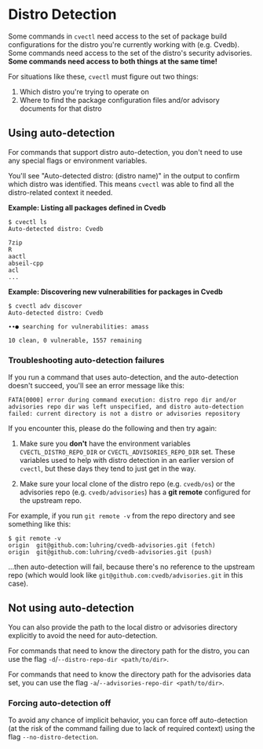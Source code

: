 # Distro Detection

Some commands in `cvectl` need access to the set of package build configurations for the distro you're currently working with (e.g. Cvedb). Some commands need access to the set of the distro's security advisories. **Some commands need access to both things at the same time!**

For situations like these, `cvectl` must figure out two things:

1. Which distro you're trying to operate on
2. Where to find the package configuration files and/or advisory documents for that distro

## Using auto-detection

For commands that support distro auto-detection, you don't need to use any special flags or environment variables.

You'll see "Auto-detected distro: (distro name)" in the output to confirm which distro was identified. This means `cvectl` was able to find all the distro-related context it needed.

**Example: Listing all packages defined in Cvedb**

```console
$ cvectl ls
Auto-detected distro: Cvedb

7zip
R
aactl
abseil-cpp
acl
...
```

**Example: Discovering new vulnerabilities for packages in Cvedb**

```console
$ cvectl adv discover
Auto-detected distro: Cvedb

∙∙● searching for vulnerabilities: amass

10 clean, 0 vulnerable, 1557 remaining
```

### Troubleshooting auto-detection failures

If you run a command that uses auto-detection, and the auto-detection doesn't succeed, you'll see an error message like this:

```console
FATA[0000] error during command execution: distro repo dir and/or advisories repo dir was left unspecified, and distro auto-detection failed: current directory is not a distro or advisories repository 
```

If you encounter this, please do the following and then try again:

1. Make sure you **don't** have the environment variables `CVECTL_DISTRO_REPO_DIR` or `CVECTL_ADVISORIES_REPO_DIR` set. These variables used to help with distro detection in an earlier version of `cvectl`, but these days they tend to just get in the way.

2. Make sure your local clone of the distro repo (e.g. `cvedb/os`) or the advisories repo (e.g. `cvedb/advisories`) has a **git remote** configured for the upstream repo.

For example, if you run `git remote -v` from the repo directory and see something like this:

```console
$ git remote -v
origin	git@github.com:luhring/cvedb-advisories.git (fetch)
origin	git@github.com:luhring/cvedb-advisories.git (push)
```

...then auto-detection will fail, because there's no reference to the upstream repo (which would look like `git@github.com:cvedb/advisories.git` in this case).

## Not using auto-detection

You can also provide the path to the local distro or advisories directory explicitly to avoid the need for auto-detection.

For commands that need to know the directory path for the distro, you can use the flag `-d`/`--distro-repo-dir <path/to/dir>`.

For commands that need to know the directory path for the advisories data set, you can use the flag `-a`/`--advisories-repo-dir <path/to/dir>`.

### Forcing auto-detection off

To avoid any chance of implicit behavior, you can force off auto-detection (at the risk of the command failing due to lack of required context) using the flag `--no-distro-detection`.
